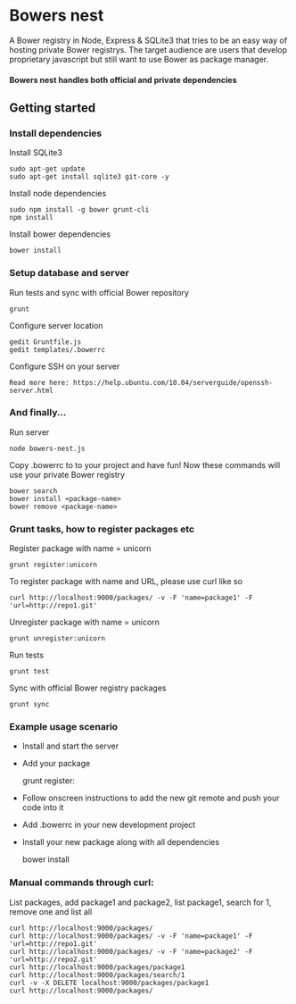 
Bowers nest
===========
A Bower registry in Node, Express & SQLite3 that tries to be an easy way of hosting private Bower registrys.
The target audience are users that develop proprietary javascript but still want to use Bower as package manager.

#### Bowers nest handles both official and private dependencies

Getting started
---------------

### Install dependencies

Install SQLite3

	sudo apt-get update
    sudo apt-get install sqlite3 git-core -y

Install node dependencies

    sudo npm install -g bower grunt-cli
    npm install

Install bower dependencies

    bower install

### Setup database and server

Run tests and sync with official Bower repository

    grunt 
    
Configure server location
	
	gedit Gruntfile.js
	gedit templates/.bowerrc
	
Configure SSH on your server
	
	Read more here: https://help.ubuntu.com/10.04/serverguide/openssh-server.html

### And finally...

Run server

    node bowers-nest.js
    
Copy .bowerrc to to your project and have fun!
Now these commands will use your private Bower registry

    bower search
    bower install <package-name>
    bower remove <package-name>

### Grunt tasks, how to register packages etc

Register package with name = unicorn 

    grunt register:unicorn

To register package with name and URL, please use curl like so

	curl http://localhost:9000/packages/ -v -F 'name=package1' -F 'url=http://repo1.git'

Unregister package with name = unicorn

    grunt unregister:unicorn
    
Run tests

	grunt test
	
Sync with official Bower registry packages

	grunt sync


### Example usage scenario

- Install and start the server

- Add your package

    grunt register:<my-package>

- Follow onscreen instructions to add the new git remote and push your code into it

- Add .bowerrc in your new development project

- Install your new package along with all dependencies

    bower install <my-package>


### Manual commands through curl:
List packages, add package1 and package2, list package1, search for 1, remove one and list all

    curl http://localhost:9000/packages/
    curl http://localhost:9000/packages/ -v -F 'name=package1' -F 'url=http://repo1.git'
    curl http://localhost:9000/packages/ -v -F 'name=package2' -F 'url=http://repo2.git'
    curl http://localhost:9000/packages/package1
    curl http://localhost:9000/packages/search/1
    curl -v -X DELETE localhost:9000/packages/package1
    curl http://localhost:9000/packages/
